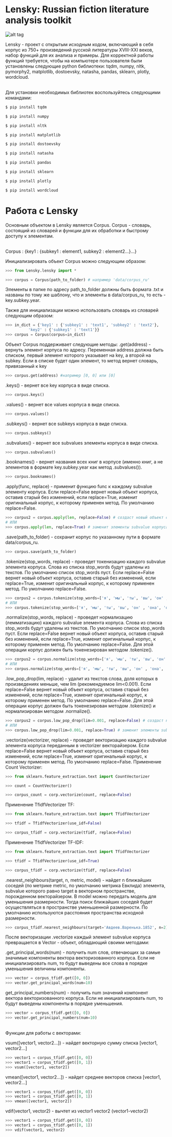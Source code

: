 # Lensky: Russian fiction literature analysis toolkit


![alt tag](https://github.com/DDPronin/lensky/blob/main/Lensky_badge.png)

Lensky - проект с открытым исходным кодом, включающий в себя корпус из 750+ произведений русской литературы XVIII-XXI веков, набор функций для их анализа и примеры. Для корректной работы функций требуется, чтобы на компьютере пользователя были установлены следующие python библиотеки: tqdm, numpy, nltk, pymorphy2, matplotlib, dostoevsky, natasha, pandas, sklearn, plotly, wordcloud.

<br/> Для установки необходимых библиотек воспользуйтесь следующими командами:

```bash
$ pip install tqdm
```
```bash
$ pip install numpy
```
```bash
$ pip install nltk
```
```bash
$ pip install matplotlib
```
```bash
$ pip install dostoevsky
```
```bash
$ pip install natasha
```
```bash
$ pip install pandas
```
```bash
$ pip install sklearn
```
```bash
$ pip install plotly
```
```bash
$ pip install wordcloud
```
# Работа с Lensky
Основным объектом в Lensky является Corpus. Corpus - словарь, состоящий из словарей и функции для их обработки и быстрому доступу к элементам. 

<br/> Corpus : {key1 : {subkey1 : element1, subkey2 : element2...}...}

Инициализировать объект Corpus можно следующим образом:

```python
>>> from Lensky.lensky import *

>>> corpus = Corpus(path_to_folder) # например 'data/corpus_ru'
```

Элементы в папке по адресу path_to_folder должны быть формата .txt и названы по тому же шаблону, что и элементы в data/corpus_ru, то есть - key.subkey.year. 

Также для инициализации можно использовать словарь из словарей следующим образом:

```python
>>> in_dict = {'key1' : {'subkey1' : 'text1', 'subkey2' : 'text2'}, 
          'key2' : {'subkey1' : 'text1'}}
>>> corpus = Corpus(corpus=in_dict)
```

Объект Corpus поддерживает следующие методы:
.get(address) - вернуть элемент корпуса по адресу. Переменная address должна быть списком, первый элемент которого указывает на key, а второй на subkey. Если в списке будет один элемент, то метод вернет словарь, привязанный к key
```python
>>> corpus.get(address) #например [0, 0] или [0]
```

.keys() - вернет все key корпуса в виде списка.
```python
>>> corpus.keys()
```

.values() - вернет все values корпуса в виде списка.
```python
>>> corpus.values()
```

.subkeys() - вернет все subkeys корпуса в виде списка.
```python
>>> corpus.subkeys()
```

.subvalues() - вернет все subvalues элементы корпуса в виде списка.
```python
>>> corpus.subvalues()
```

.booknames() - вернет названия всех книг в корпусе (именно книг, а не элементов в формате key.subkey.year как метод .subvalues()).
```python
>>> corpus.booknames()
```

.apply(func, replace) - применит функцию func к каждому subvalue элементу корпуса. Если replace=False вернет новый объект корпуса, оставив старый без изменений, если replace=True, изменит оригинальный корпус, к которому применен метод. По умолчанию replace=False.
```python
>>> corpus2 = corpus.apply(len, replace=False) # создаст новый объект corpus2 без потери старого, в котором будут содержаться длины каждого элементы subvalue
# ИЛИ
>>> corpus.apply(len, replace=True) # заменит элементы subvalue корпуса на значения их длин
```

.save(path_to_folder) - сохранит корпус по указанному пути в формате data/corpus_ru.
```python
>>> corpus.save(path_to_folder)
```

.tokenize(stop_words, replace) - проведет токенизацию каждого subvalue элемента корпуса. Слова из списка stop_words будут удалены из текстов. По умолчанию список stop_words пуст. Если replace=False вернет новый объект корпуса, оставив старый без изменений, если replace=True, изменит оригинальный корпус, к которому применен метод. По умолчанию replace=False.
```python
>>> corpus2 = corpus.tokenize(stop_words=['я', 'мы', 'ты', 'вы', 'он' , 'она', 'оно', 'они'], replace=False) # создаст новый объект corpus2 без потери старого, в котором будут содержаться токенизированные элементы subvalue
# ИЛИ
>>> corpus.tokenize(stop_words=['я', 'мы', 'ты', 'вы', 'он' , 'она', 'оно', 'они'], replace=True) # заменит элементы subvalue корпуса на их токены
```

.normalize(stop_words, replace) - проведет нормализацию (лемматизацию) каждого subvalue элемента корпуса. Слова из списка stop_words будут удалены из текстов. По умолчанию список stop_words пуст. Если replace=False вернет новый объект корпуса, оставив старый без изменений, если replace=True, изменит оригинальный корпус, к которому применен метод. По умолчанию replace=False. Для этой операции корпус должен быть токенезирован методом .tokenize().
```python
>>> corpus2 = corpus.normalize(stop_words=['я', 'мы', 'ты', 'вы', 'он' , 'она', 'оно', 'они'], replace=False) # создаст новый объект corpus2 без потери старого, в котором будут содержаться лемматизированные элементы subvalue
# ИЛИ
>>> corpus.normalize(stop_words=['я', 'мы', 'ты', 'вы', 'он' , 'она', 'оно', 'они'], replace=True) # заменит элементы subvalue корпуса на их нормальную форму
```

.low_pop_drop(lim, replace) - удалит из текстов слова, доля которых в произведениях меньше, чем lim (рекомендуемое lim<0.001). Если replace=False вернет новый объект корпуса, оставив старый без изменений, если replace=True, изменит оригинальный корпус, к которому применен метод. По умолчанию replace=False. Для этой операции корпус должен быть токенезирован методом .tokenize() и нормализирован методом .normalize().
```python
>>> corpus2 = corpus.low_pop_drop(lim=0.001, replace=False) # создаст новый объект corpus2 без потери старого, в котором будут содержать слова элементов subvalues, прошедшие через фильтр
# ИЛИ
>>> corpus.low_pop_drop(lim=0.001, replace=True) # заменит элементы subvalue корпуса на эти слова
```

.vectorize(vectorizer, replace) - проведет векторизацию каждого subvalue элемента корпуса переданным в vectorizer векторайзером. Если replace=False вернет новый объект корпуса, оставив старый без изменений, если replace=True, изменит оригинальный корпус, к которому применен метод. По умолчанию replace=False.
Применение Count Vectorizer:
```python
>>> from sklearn.feature_extraction.text import CountVectorizer

>>> count = CountVectorizer()

>>> corpus_count = corp.vectorize(count, replace=False)
```
Применение TfidfVectorizer TF:
```python
>>> from sklearn.feature_extraction.text import TfidfVectorizer

>>> tfidf = TfidfVectorizer(use_idf=False)

>>> corpus_tfidf = corp.vectorize(tfidf, replace=False)
```
Применение TfidfVectorizer TF-IDF:
```python
>>> from sklearn.feature_extraction.text import TfidfVectorizer

>>> tfidf = TfidfVectorizer(use_idf=True)

>>> corpus_tfidf = corp.vectorize(tfidf, replace=False)
```

.nearest_neighbours(target, n, metric, model) - найдет n ближайших соседей (по метрике metric, по умолчанию метрика Евклида) элемента, subvalue которого равно target в векторном пространстве, порожденном векторайзером. В model можно передать модель для уменьшения размерности. Тогда поиск ближайших соседей будет осуществляться в пространстве уменьшенной размерности. По умолчанию используются расстояния пространства исходной размерности.

```python
>>> corpus_tfidf.nearest_neighbours(target='Авдеев.Варенька.1852', n=2) 
```

После векторизации .vectorize каждый элемент subvalue корпуса превращается в Vector - объект, обладающий своими методами:

.get_principal_words(num) - получить num слов, отвечающих за самые значимые компоненты вектора векторизованного корпуса. Если не инициализировать num, то будут выведены все слова в порядке уменьшения величины компоненты. 

```python
>>> vector = corpus_tfidf.get([0, 0])
>>> vector.get_principal_words(num=10)
```

get_principal_numbers(num) - получить num значений компонент вектора векторизованного корпуса. Если не инициализировать num, то будут выведены компоненты в порядке уменьшения.

```python
>>> vector = corpus_tfidf.get([0, 0])
>>> vector.get_principal_numbers(num=10)
```

<br/> Функции для работы с векторами:

vsum([vector1, vector2...]) - найдет векторную сумму списка [vector1, vector2...]

```python
>>> vector1 = corpus_tfidf.get([0, 0])
>>> vector1 = corpus_tfidf.get([0, 1])
>>> vsum([vector1, vector2])
```

vmean([vector1, vector2...]) - найдет среднее векторов списка [vector1, vector2...]

```python
>>> vector1 = corpus_tfidf.get([0, 0])
>>> vector1 = corpus_tfidf.get([0, 1])
>>> vmean([vector1, vector2])
```

vdif(vector1, vector2) - вычтет из vector1 vector2 (vector1-vector2)

```python
>>> vector1 = corpus_tfidf.get([0, 0])
>>> vector1 = corpus_tfidf.get([0, 1])
>>> vdif(vector1, vector2)
```








